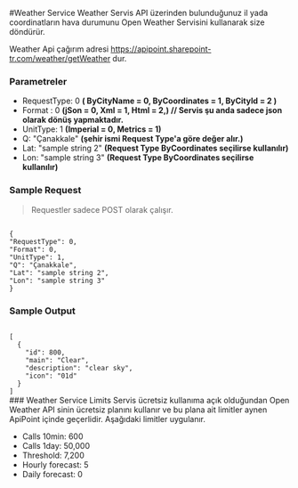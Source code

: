 
#Weather Service
Weather Servis API üzerinden bulunduğunuz il yada coordinatların hava durumunu Open Weather Servisini kullanarak size döndürür.

Weather Api çağırım adresi https://apipoint.sharepoint-tr.com/weather/getWeather dur. 
### Parametreler 
* RequestType: 0 <b> (  ByCityName = 0,        ByCoordinates = 1,        ByCityId = 2 )</b>
* Format : 0  <b>(jSon = 0,        Xml = 1,        Html = 2,) // Servis şu anda sadece json olarak dönüş yapmaktadır.</b>
* UnitType: 1 <b>(Imperial = 0,        Metrics = 1) </b>
* Q: "Çanakkale" <b>(şehir ismi Request Type'a göre değer alır.)</b>
* Lat: "sample string 2" <b>(Request Type ByCoordinates seçilirse kullanılır)</b>
* Lon: "sample string 3" <b>(Request Type ByCoordinates seçilirse kullanılır)</b>


### Sample Request  
> Requestler sadece POST olarak çalışır.

<code>
{
"RequestType": 0,
"Format": 0,
"UnitType": 1,
"Q": "Çanakkale",
"Lat": "sample string 2",
"Lon": "sample string 3"
}
</code>

### Sample Output 

<code>
[
  {
    "id": 800,
    "main": "Clear",
    "description": "clear sky",
    "icon": "01d"
  }
]
</code>
### Weather Service Limits
Servis ücretsiz kullanıma açık olduğundan Open Weather API sinin ücretsiz planını kullanır ve bu plana ait limitler aynen ApiPoint içinde geçerlidir. Aşağıdaki limitler uygulanır.

* Calls 10min: 600 
* Calls 1day: 50,000 
* Threshold: 7,200 
* Hourly forecast: 5 
* Daily forecast: 0 

